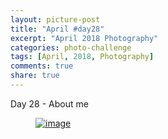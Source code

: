 ```yaml
---
layout: picture-post
title: "April #day28"
excerpt: "April 2018 Photography"
categories: photo-challenge
tags: [April, 2018, Photography]
comments: true
share: true
---
```

Day 28 - About me


<figure>
	<a href="{{site.url}}/images/photo-challenge/april-2018/day28.jpeg"><img src="{{site.url}}/images/photo-challenge/april-2018/day28.jpeg" alt="image"></a>
</figure>
